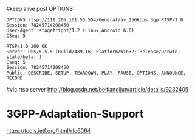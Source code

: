 #keep alive
post OPTIONS
```
OPTIONS rtsp://111.205.161.55:554/General/av_256kbps.3gp RTSP/1.0
Session: 78245714208450
User-Agent: stagefright/1.2 (Linux;Android 6.0)
CSeq: 5

RTSP/1.0 200 OK
Server: DSS/5.5.5 (Build/489.16; Platform/Win32; Release/Darwin; state/beta; )
Cseq: 5
Session: 78245714208450
Public: DESCRIBE, SETUP, TEARDOWN, PLAY, PAUSE, OPTIONS, ANNOUNCE, RECORD
```
#vlc rtsp server
http://blog.csdn.net/beitiandijun/article/details/9232405

# 3GPP-Adaptation-Support
https://tools.ietf.org/html/rfc6064